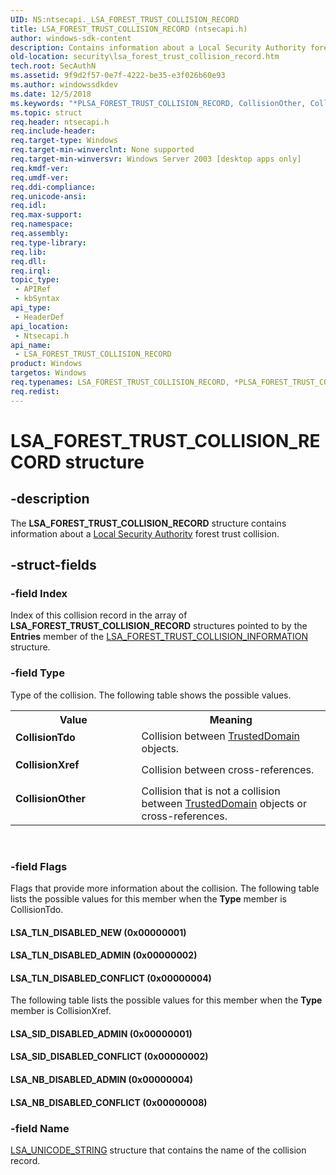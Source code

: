 ```yaml
---
UID: NS:ntsecapi._LSA_FOREST_TRUST_COLLISION_RECORD
title: LSA_FOREST_TRUST_COLLISION_RECORD (ntsecapi.h)
author: windows-sdk-content
description: Contains information about a Local Security Authority forest trust collision.
old-location: security\lsa_forest_trust_collision_record.htm
tech.root: SecAuthN
ms.assetid: 9f9d2f57-0e7f-4222-be35-e3f026b60e93
ms.author: windowssdkdev
ms.date: 12/5/2018
ms.keywords: "*PLSA_FOREST_TRUST_COLLISION_RECORD, CollisionOther, CollisionTdo, CollisionXref, LSA_FOREST_TRUST_COLLISION_RECORD, LSA_FOREST_TRUST_COLLISION_RECORD structure [Security], LSA_NB_DISABLED_ADMIN, LSA_NB_DISABLED_CONFLICT, LSA_SID_DISABLED_ADMIN, LSA_SID_DISABLED_CONFLICT, LSA_TLN_DISABLED_ADMIN, LSA_TLN_DISABLED_CONFLICT, LSA_TLN_DISABLED_NEW, PLSA_FOREST_TRUST_COLLISION_RECORD, PLSA_FOREST_TRUST_COLLISION_RECORD structure pointer [Security], _LSA_FOREST_TRUST_COLLISION_RECORD, ntsecapi/LSA_FOREST_TRUST_COLLISION_RECORD, ntsecapi/PLSA_FOREST_TRUST_COLLISION_RECORD, security.lsa_forest_trust_collision_record"
ms.topic: struct
req.header: ntsecapi.h
req.include-header: 
req.target-type: Windows
req.target-min-winverclnt: None supported
req.target-min-winversvr: Windows Server 2003 [desktop apps only]
req.kmdf-ver: 
req.umdf-ver: 
req.ddi-compliance: 
req.unicode-ansi: 
req.idl: 
req.max-support: 
req.namespace: 
req.assembly: 
req.type-library: 
req.lib: 
req.dll: 
req.irql: 
topic_type:
 - APIRef
 - kbSyntax
api_type:
 - HeaderDef
api_location:
 - Ntsecapi.h
api_name:
 - LSA_FOREST_TRUST_COLLISION_RECORD
product: Windows
targetos: Windows
req.typenames: LSA_FOREST_TRUST_COLLISION_RECORD, *PLSA_FOREST_TRUST_COLLISION_RECORD
req.redist: 
---
```


# LSA_FOREST_TRUST_COLLISION_RECORD structure


## -description


The <b>LSA_FOREST_TRUST_COLLISION_RECORD</b> structure contains information about a <a href="https://msdn.microsoft.com/65dd9a04-fc7c-4179-95ff-dac7dad4668f">Local Security Authority</a> forest trust collision.


## -struct-fields




### -field Index

Index of this collision record in the array of <b>LSA_FOREST_TRUST_COLLISION_RECORD</b> structures pointed to by the <b>Entries</b> member of the <a href="https://msdn.microsoft.com/en-us/library/Aa378330(v=VS.85).aspx">LSA_FOREST_TRUST_COLLISION_INFORMATION</a> structure.


### -field Type

Type of the collision. The following table shows the possible values.

<table>
<tr>
<th>Value</th>
<th>Meaning</th>
</tr>
<tr>
<td width="40%"><a id="CollisionTdo"></a><a id="collisiontdo"></a><a id="COLLISIONTDO"></a><dl>
<dt><b>CollisionTdo</b></dt>
</dl>
</td>
<td width="60%">
Collision between <a href="https://msdn.microsoft.com/fab69367-2143-49ef-a1b9-9c1d846fd4e1">TrustedDomain</a> objects.

</td>
</tr>
<tr>
<td width="40%"><a id="CollisionXref"></a><a id="collisionxref"></a><a id="COLLISIONXREF"></a><dl>
<dt><b>CollisionXref</b></dt>
</dl>
</td>
<td width="60%">
Collision between cross-references.

</td>
</tr>
<tr>
<td width="40%"><a id="CollisionOther"></a><a id="collisionother"></a><a id="COLLISIONOTHER"></a><dl>
<dt><b>CollisionOther</b></dt>
</dl>
</td>
<td width="60%">
Collision that is not a collision between <a href="https://msdn.microsoft.com/fab69367-2143-49ef-a1b9-9c1d846fd4e1">TrustedDomain</a> objects or cross-references.

</td>
</tr>
</table>
 


### -field Flags

Flags that provide more information about the collision. The following table lists the possible values for this member when the <b>Type</b> member is CollisionTdo.



#### LSA_TLN_DISABLED_NEW (0x00000001)



#### LSA_TLN_DISABLED_ADMIN (0x00000002)



#### LSA_TLN_DISABLED_CONFLICT (0x00000004)

The following table lists the possible values for this member when the <b>Type</b> member is CollisionXref.



#### LSA_SID_DISABLED_ADMIN (0x00000001)



#### LSA_SID_DISABLED_CONFLICT (0x00000002)



#### LSA_NB_DISABLED_ADMIN (0x00000004)



#### LSA_NB_DISABLED_CONFLICT (0x00000008)


### -field Name


<a href="https://msdn.microsoft.com/9e1cf20f-01f9-4813-bf95-e47c5d57dcdc">LSA_UNICODE_STRING</a> structure that contains the name of the collision record.

